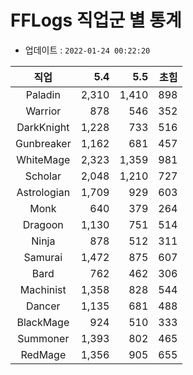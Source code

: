 # FFLogs 직업군 별 통계

- 업데이트 : `2022-01-24 00:22:20`

|직업|5.4|5.5|초힘|
|:-:|-:|-:|-:|
|Paladin|2,310|1,410|898|
|Warrior|878|546|352|
|DarkKnight|1,228|733|516|
|Gunbreaker|1,162|681|457|
|WhiteMage|2,323|1,359|981|
|Scholar|2,048|1,210|727|
|Astrologian|1,709|929|603|
|Monk|640|379|264|
|Dragoon|1,130|751|514|
|Ninja|878|512|311|
|Samurai|1,472|875|607|
|Bard|762|462|306|
|Machinist|1,358|828|544|
|Dancer|1,135|681|488|
|BlackMage|924|510|333|
|Summoner|1,393|802|465|
|RedMage|1,356|905|655|
